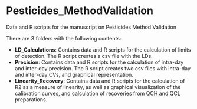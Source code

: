# Pesticides_MethodValidation
Data and R scripts for the manuscript on Pesticides Method Validation

There are 3 folders with the following contents:

- **LD_Calculations**: Contains data and R scripts for the calculation of limits of detection. The R script creates a csv file with the LDs.
- **Precision**: Contains data and R scripts for the calculation of intra-day and inter-day precision. The R script creates two csv files with intra-day and inter-day CVs, and graphical representation.
- **Linearity_Recovery**: Contains data and R scripts for the calculation of R2 as a measure of linearity, as well as graphical visualization of the calibration curves, and calculation of recoveries from QCH and QCL preparations.

